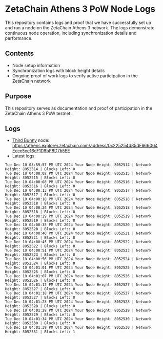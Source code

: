 # ZetaChain Athens 3 PoW Node Logs
This repository contains logs and proof that we have successfully set up and run a node on the ZetaChain Athens 3 network. The logs demonstrate continuous node operation, including synchronization details and performance.

## Contents
- Node setup information
- Synchronization logs with block height details
- Ongoing proof of work logs to verify active participation in the ZetaChain network

## Purpose
This repository serves as documentation and proof of participation in the ZetaChain Athens 3 PoW testnet.

## Logs

- [Third Bunny](https://thirdbunny.xyz/) node: https://athens.explorer.zetachain.com/address/0x225254d35dE666064Eccc5ce16eF1D8bF8D7b5EE
- Latest logs:
```
Tue Dec 10 03:59:57 PM UTC 2024 Your Node Height: 8052514 | Network Height: 8052514 | Blocks Left: 0
Tue Dec 10 04:00:02 PM UTC 2024 Your Node Height: 8052515 | Network Height: 8052515 | Blocks Left: 0
Tue Dec 10 04:00:08 PM UTC 2024 Your Node Height: 8052516 | Network Height: 8052516 | Blocks Left: 0
Tue Dec 10 04:00:13 PM UTC 2024 Your Node Height: 8052517 | Network Height: 8052517 | Blocks Left: 0
Tue Dec 10 04:00:18 PM UTC 2024 Your Node Height: 8052518 | Network Height: 8052518 | Blocks Left: 0
Tue Dec 10 04:00:24 PM UTC 2024 Your Node Height: 8052518 | Network Height: 8052518 | Blocks Left: 0
Tue Dec 10 04:00:29 PM UTC 2024 Your Node Height: 8052519 | Network Height: 8052519 | Blocks Left: 0
Tue Dec 10 04:00:35 PM UTC 2024 Your Node Height: 8052520 | Network Height: 8052520 | Blocks Left: 0
Tue Dec 10 04:00:40 PM UTC 2024 Your Node Height: 8052521 | Network Height: 8052521 | Blocks Left: 0
Tue Dec 10 04:00:45 PM UTC 2024 Your Node Height: 8052522 | Network Height: 8052522 | Blocks Left: 0
Tue Dec 10 04:00:51 PM UTC 2024 Your Node Height: 8052523 | Network Height: 8052523 | Blocks Left: 0
Tue Dec 10 04:00:56 PM UTC 2024 Your Node Height: 8052524 | Network Height: 8052524 | Blocks Left: 0
Tue Dec 10 04:01:01 PM UTC 2024 Your Node Height: 8052525 | Network Height: 8052525 | Blocks Left: 0
Tue Dec 10 04:01:07 PM UTC 2024 Your Node Height: 8052526 | Network Height: 8052526 | Blocks Left: 0
Tue Dec 10 04:01:12 PM UTC 2024 Your Node Height: 8052527 | Network Height: 8052527 | Blocks Left: 0
Tue Dec 10 04:01:18 PM UTC 2024 Your Node Height: 8052527 | Network Height: 8052527 | Blocks Left: 0
Tue Dec 10 04:01:23 PM UTC 2024 Your Node Height: 8052528 | Network Height: 8052528 | Blocks Left: 0
Tue Dec 10 04:01:28 PM UTC 2024 Your Node Height: 8052529 | Network Height: 8052529 | Blocks Left: 0
Tue Dec 10 04:01:34 PM UTC 2024 Your Node Height: 8052530 | Network Height: 8052530 | Blocks Left: 0
Tue Dec 10 04:01:39 PM UTC 2024 Your Node Height: 8052530 | Network Height: 8052531 | Blocks Left: 1
```
